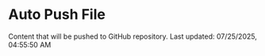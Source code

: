 # Auto Push File

Content that will be pushed to GitHub repository.
Last updated: 07/25/2025, 04:55:50 AM